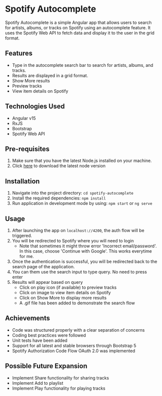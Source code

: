 # Spotify Autocomplete
Spotify Autocomplete is a simple Angular app that allows users to search for artists, albums, or tracks on Spotify using an autocomplete feature.
It uses the Spotify Web API to fetch data and display it to the user in the grid format.

## Features
- Type in the autocomplete search bar to search for artists, albums, and tracks.
- Results are displayed in a grid format.
- Show More results
- Preview tracks
- View item details on Spotify

## Technologies Used
- Angular v15
- RxJS
- Bootstrap
- Spotify Web API

## Pre-requisites
1. Make sure that you have the latest Node.js installed on your machine.
2. Click [here](https://nodejs.org/en/download/) to download the latest node version

## Installation
1. Navigate into the project directory: `cd spotify-autocomplete`
2. Install the required dependencies: `npm install`
3. Run application in development mode by using: `npm start` or `ng serve`

## Usage
1. After launching the app on `localhost://4200`, the auth flow will be triggered.
2. You will be redirected to Spotify where you will need to login
    - Note that sometimes it might throw error 'Incorrect email/password'. In this case, choose 'Continue with Google'. This works everytime for me.
3. Once the authentication is successful, you will be redirected back to the search page of the application.
4. You can them use the search input to type query. No need to press enter
5. Results will appear based on query
    - Click on play icon (if available) to preview tracks
    - Click on image to view item details on Spotify
    - Click on Show More to display more results
    - A .gif file has been added to demonstrate the search flow

## Achievements
- Code was structured properly with a clear separation of concerns
- Coding best practices were followed
- Unit tests have been added
- Support for all latest and stable browsers through Bootstrap 5
- Spotify Authorization Code Flow OAuth 2.0 was implemented

## Possible Future Expansion
- Implement Share functionality for sharing tracks
- Implement Add to playlist
- Implement Play functionality for playing tracks

